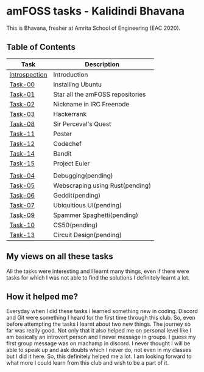 # amFOSS tasks - Kalidindi Bhavana 
This is Bhavana, fresher at Amrita School of Engineering (EAC 2020). 

## Table of Contents


| Task | Description |
| --- | --- |
| <a href="https://github.com/bhavanakalidindi13/amfoss-tasks/tree/main/Introspection">Introspection</a> | Introduction |
| <a href="https://github.com/bhavanakalidindi13/amfoss-tasks/tree/main/Task-00">Task-00</a> | Installing Ubuntu |
| <a href="https://github.com/bhavanakalidindi13/amfoss-tasks/tree/main/Task-01">Task-01</a> | Star all the amFOSS repositories |
| <a href="https://github.com/bhavanakalidindi13/amfoss-tasks/tree/main/Task-02">Task-02</a> | Nickname in IRC Freenode |
| <a href="https://github.com/bhavanakalidindi13/amfoss-tasks/tree/main/Task-03">Task-03</a> | Hackerrank |
| <a href="https://github.com/bhavanakalidindi13/amfoss-tasks/tree/main/Task-08">Task-08 </a>| Sir Perceval's Quest |
| <a href="https://github.com/bhavanakalidindi13/amfoss-tasks/tree/main/Task-11">Task-11 </a>  | Poster |
| <a href="https://github.com/bhavanakalidindi13/amfoss-tasks/tree/main/Task-12">Task-12 </a> | Codechef |
| <a href="https://github.com/bhavanakalidindi13/amfoss-tasks/tree/main/Task-14">Task-14 </a>| Bandit |
| <a href="https://github.com/bhavanakalidindi13/amfoss-tasks/tree/main/Task-15">Task-15 </a>| Project Euler |
|  |  |
| <a href="https://github.com/bhavanakalidindi13/amfoss-tasks/tree/main/Task-04">Task-04</a> | Debugging(pending) |
| <a href="https://github.com/bhavanakalidindi13/amfoss-tasks/tree/main/Task-05">Task-05</a> | Webscraping using Rust(pending) |
| <a href="https://github.com/bhavanakalidindi13/amfoss-tasks/tree/main/Task-06">Task-06</a> | Geddit(pending) |
| <a href="https://github.com/bhavanakalidindi13/amfoss-tasks/tree/main/Task-07">Task-07</a> | Ubiquitious UI(pending) |
| <a href="https://github.com/bhavanakalidindi13/amfoss-tasks/tree/main/Task-09">Task-09</a> | Spammer Spaghetti(pending) |
| <a href="https://github.com/bhavanakalidindi13/amfoss-tasks/tree/main/Task-10" > Task-10 </a>  | CS50(pending) |
| <a href="https://github.com/bhavanakalidindi13/amfoss-tasks/tree/main/Task-13">Task-13 </a>  | Circuit Design(pending) |

## My views on all these tasks

All the tasks were interesting and I learnt many things, even if there were tasks for which I was not able to find the solutions
I definitely learnt a lot. 

## How it helped me?

Everyday when I did these tasks i learned something new in coding. Discord and Git were something I heard for the first time through this club. So, even before attempting the tasks I learnt about two new things. The journey so far was really good.
Not only that it also helped me on personal level like I am basically an introvert person and I never message in groups. I guess my first group message was on machamp in discord. I never thought I will be able to speak up and ask doubts which I never do, not even in my classes but I did it here. So, this definitely helped me a lot. I am looking forward to what more I could learn from this club and wish to be a part of it.
